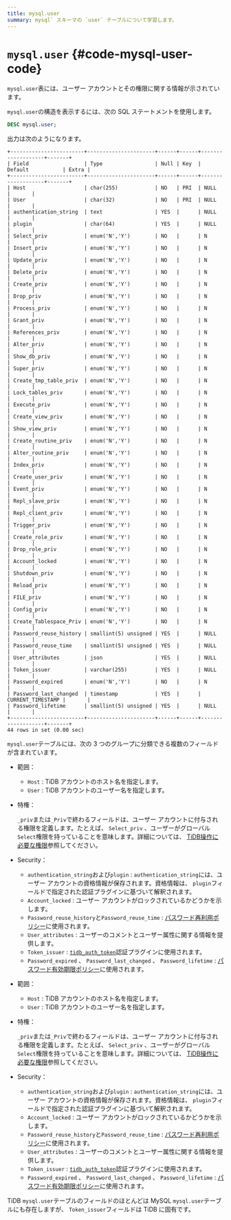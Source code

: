 ```yaml
---
title: mysql.user
summary: mysql` スキーマの `user` テーブルについて学習します。
---
```


# <code>mysql.user</code> {#code-mysql-user-code}

`mysql.user`表には、ユーザー アカウントとその権限に関する情報が示されています。

`mysql.user`の構造を表示するには、次の SQL ステートメントを使用します。

```sql
DESC mysql.user;
```

出力は次のようになります。

    +------------------------+----------------------+------+------+-------------------+-------+
    | Field                  | Type                 | Null | Key  | Default           | Extra |
    +------------------------+----------------------+------+------+-------------------+-------+
    | Host                   | char(255)            | NO   | PRI  | NULL              |       |
    | User                   | char(32)             | NO   | PRI  | NULL              |       |
    | authentication_string  | text                 | YES  |      | NULL              |       |
    | plugin                 | char(64)             | YES  |      | NULL              |       |
    | Select_priv            | enum('N','Y')        | NO   |      | N                 |       |
    | Insert_priv            | enum('N','Y')        | NO   |      | N                 |       |
    | Update_priv            | enum('N','Y')        | NO   |      | N                 |       |
    | Delete_priv            | enum('N','Y')        | NO   |      | N                 |       |
    | Create_priv            | enum('N','Y')        | NO   |      | N                 |       |
    | Drop_priv              | enum('N','Y')        | NO   |      | N                 |       |
    | Process_priv           | enum('N','Y')        | NO   |      | N                 |       |
    | Grant_priv             | enum('N','Y')        | NO   |      | N                 |       |
    | References_priv        | enum('N','Y')        | NO   |      | N                 |       |
    | Alter_priv             | enum('N','Y')        | NO   |      | N                 |       |
    | Show_db_priv           | enum('N','Y')        | NO   |      | N                 |       |
    | Super_priv             | enum('N','Y')        | NO   |      | N                 |       |
    | Create_tmp_table_priv  | enum('N','Y')        | NO   |      | N                 |       |
    | Lock_tables_priv       | enum('N','Y')        | NO   |      | N                 |       |
    | Execute_priv           | enum('N','Y')        | NO   |      | N                 |       |
    | Create_view_priv       | enum('N','Y')        | NO   |      | N                 |       |
    | Show_view_priv         | enum('N','Y')        | NO   |      | N                 |       |
    | Create_routine_priv    | enum('N','Y')        | NO   |      | N                 |       |
    | Alter_routine_priv     | enum('N','Y')        | NO   |      | N                 |       |
    | Index_priv             | enum('N','Y')        | NO   |      | N                 |       |
    | Create_user_priv       | enum('N','Y')        | NO   |      | N                 |       |
    | Event_priv             | enum('N','Y')        | NO   |      | N                 |       |
    | Repl_slave_priv        | enum('N','Y')        | NO   |      | N                 |       |
    | Repl_client_priv       | enum('N','Y')        | NO   |      | N                 |       |
    | Trigger_priv           | enum('N','Y')        | NO   |      | N                 |       |
    | Create_role_priv       | enum('N','Y')        | NO   |      | N                 |       |
    | Drop_role_priv         | enum('N','Y')        | NO   |      | N                 |       |
    | Account_locked         | enum('N','Y')        | NO   |      | N                 |       |
    | Shutdown_priv          | enum('N','Y')        | NO   |      | N                 |       |
    | Reload_priv            | enum('N','Y')        | NO   |      | N                 |       |
    | FILE_priv              | enum('N','Y')        | NO   |      | N                 |       |
    | Config_priv            | enum('N','Y')        | NO   |      | N                 |       |
    | Create_Tablespace_Priv | enum('N','Y')        | NO   |      | N                 |       |
    | Password_reuse_history | smallint(5) unsigned | YES  |      | NULL              |       |
    | Password_reuse_time    | smallint(5) unsigned | YES  |      | NULL              |       |
    | User_attributes        | json                 | YES  |      | NULL              |       |
    | Token_issuer           | varchar(255)         | YES  |      | NULL              |       |
    | Password_expired       | enum('N','Y')        | NO   |      | N                 |       |
    | Password_last_changed  | timestamp            | YES  |      | CURRENT_TIMESTAMP |       |
    | Password_lifetime      | smallint(5) unsigned | YES  |      | NULL              |       |
    +------------------------+----------------------+------+------+-------------------+-------+
    44 rows in set (0.00 sec)

`mysql.user`テーブルには、次の 3 つのグループに分類できる複数のフィールドが含まれています。

<CustomContent platform="tidb">

-   範囲：
    -   `Host` : TiDB アカウントのホスト名を指定します。
    -   `User` : TiDB アカウントのユーザー名を指定します。

-   特権：

    `_priv`または`_Priv`で終わるフィールドは、ユーザー アカウントに付与される権限を定義します。たとえば、 `Select_priv` 、ユーザーがグローバル`Select`権限を持っていることを意味します。詳細については、 [TiDB操作に必要な権限](/privilege-management.md#privileges-required-for-tidb-operations)参照してください。

-   Security：
    -   `authentication_string`および`plugin` : `authentication_string`には、ユーザー アカウントの資格情報が保存されます。資格情報は、 `plugin`フィールドで指定された認証プラグインに基づいて解釈されます。
    -   `Account_locked` : ユーザー アカウントがロックされているかどうかを示します。
    -   `Password_reuse_history`と`Password_reuse_time` : [パスワード再利用ポリシー](/password-management.md#password-reuse-policy)に使用されます。
    -   `User_attributes` : ユーザーのコメントとユーザー属性に関する情報を提供します。
    -   `Token_issuer` : [`tidb_auth_token`](/security-compatibility-with-mysql.md#tidb_auth_token)認証プラグインに使用されます。
    -   `Password_expired` 、 `Password_last_changed` 、 `Password_lifetime` : [パスワード有効期限ポリシー](/password-management.md#password-expiration-policy)に使用されます。

</CustomContent>

<CustomContent platform="tidb-cloud">

-   範囲：
    -   `Host` : TiDB アカウントのホスト名を指定します。
    -   `User` : TiDB アカウントのユーザー名を指定します。

-   特権：

    `_priv`または`_Priv`で終わるフィールドは、ユーザー アカウントに付与される権限を定義します。たとえば、 `Select_priv` 、ユーザーがグローバル`Select`権限を持っていることを意味します。詳細については、 [TiDB操作に必要な権限](https://docs.pingcap.com/tidb/stable/privilege-management#privileges-required-for-tidb-operations)参照してください。

-   Security：
    -   `authentication_string`および`plugin` : `authentication_string`には、ユーザー アカウントの資格情報が保存されます。資格情報は、 `plugin`フィールドで指定された認証プラグインに基づいて解釈されます。
    -   `Account_locked` : ユーザー アカウントがロックされているかどうかを示します。
    -   `Password_reuse_history`と`Password_reuse_time` : [パスワード再利用ポリシー](https://docs.pingcap.com/tidb/stable/password-management#password-reuse-policy)に使用されます。
    -   `User_attributes` : ユーザーのコメントとユーザー属性に関する情報を提供します。
    -   `Token_issuer` : [`tidb_auth_token`](https://docs.pingcap.com/tidb/stable/security-compatibility-with-mysql#tidb_auth_token)認証プラグインに使用されます。
    -   `Password_expired` 、 `Password_last_changed` 、 `Password_lifetime` : [パスワード有効期限ポリシー](https://docs.pingcap.com/tidb/stable/password-management#password-expiration-policy)に使用されます。

</CustomContent>

TiDB `mysql.user`テーブルのフィールドのほとんどは MySQL `mysql.user`テーブルにも存在しますが、 `Token_issuer`フィールドは TiDB に固有です。
